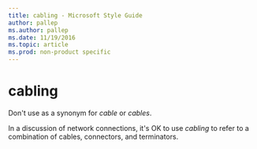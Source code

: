 ```yaml
---
title: cabling - Microsoft Style Guide
author: pallep
ms.author: pallep
ms.date: 11/19/2016
ms.topic: article
ms.prod: non-product specific
---
```


# cabling

Don't use as a synonym for *cable* or *cables*. 

In a discussion of network connections, it's OK to use *cabling* to refer to a combination of cables, connectors, and terminators.
